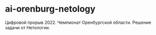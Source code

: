# ai-orenburg-netology
Цифровой прорыв 2022. Чемпионат Оренбургской области. Решение задачи от Нетологии.
